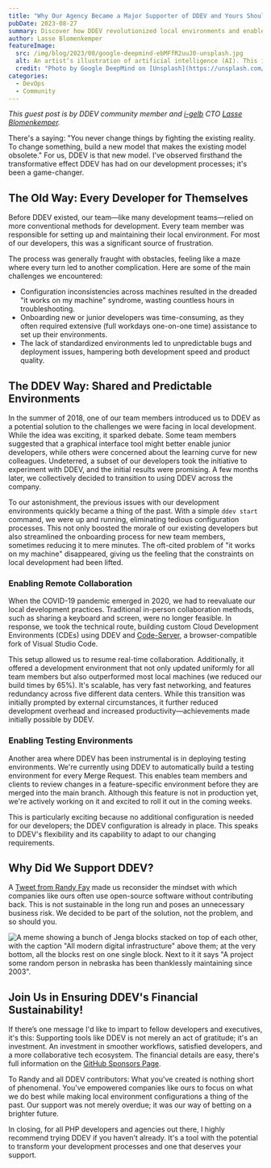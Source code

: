 ```yaml
---
title: "Why Our Agency Became a Major Supporter of DDEV and Yours Should Too"
pubDate: 2023-08-27
summary: Discover how DDEV revolutionized local environments and enables robust remote collaboration, and how your company can benefit from supporting DDEV.
author: Lasse Blomenkemper
featureImage:
  src: /img/blog/2023/08/google-deepmind-ebMFfR2uuJ0-unsplash.jpg
  alt: An artist’s illustration of artificial intelligence (AI). This illustration depicts language models which generate text.
  credit: "Photo by Google DeepMind on [Unsplash](https://unsplash.com/photos/a-couple-of-pieces-of-luggage-sitting-on-top-of-each-other-ebMFfR2uuJ0)."
categories:
  - DevOps
  - Community
---
```


_This guest post is by DDEV community member and [i-gelb](https://i-gelb.net) CTO [Lasse Blomenkemper](/blog/author/lasse-blomenkemper/)._

There's a saying: "You never change things by fighting the existing reality. To change something, build a new model that makes the existing model obsolete." For us, DDEV is that new model. I've observed firsthand the transformative effect DDEV has had on our development processes; it's been a game-changer.

## The Old Way: Every Developer for Themselves

Before DDEV existed, our team—like many development teams—relied on more conventional methods for development. Every team member was responsible for setting up and maintaining their local environment. For most of our developers, this was a significant source of frustration.

The process was generally fraught with obstacles, feeling like a maze where every turn led to another complication. Here are some of the main challenges we encountered:

- Configuration inconsistencies across machines resulted in the dreaded "it works on my machine" syndrome, wasting countless hours in troubleshooting.
- Onboarding new or junior developers was time-consuming, as they often required extensive (full workdays one-on-one time) assistance to set up their environments.
- The lack of standardized environments led to unpredictable bugs and deployment issues, hampering both development speed and product quality.

## The DDEV Way: Shared and Predictable Environments

In the summer of 2018, one of our team members introduced us to DDEV as a potential solution to the challenges we were facing in local development. While the idea was exciting, it sparked debate. Some team members suggested that a graphical interface tool might better enable junior developers, while others were concerned about the learning curve for new colleagues. Undeterred, a subset of our developers took the initiative to experiment with DDEV, and the initial results were promising. A few months later, we collectively decided to transition to using DDEV across the company.

To our astonishment, the previous issues with our development environments quickly became a thing of the past. With a simple `ddev start` command, we were up and running, eliminating tedious configuration processes. This not only boosted the morale of our existing developers but also streamlined the onboarding process for new team members, sometimes reducing it to mere minutes. The oft-cited problem of "it works on my machine" disappeared, giving us the feeling that the constraints on local development had been lifted.

### Enabling Remote Collaboration

When the COVID-19 pandemic emerged in 2020, we had to reevaluate our local development practices. Traditional in-person collaboration methods, such as sharing a keyboard and screen, were no longer feasible. In response, we took the technical route, building custom Cloud Development Environments (CDEs) using DDEV and [Code-Server](https://github.com/coder/code-server), a browser-compatible fork of Visual Studio Code.

This setup allowed us to resume real-time collaboration. Additionally, it offered a development environment that not only updated uniformly for all team members but also outperformed most local machines (we reduced our build times by 65%). It's scalable, has very fast networking, and features redundancy across five different data centers. While this transition was initially prompted by external circumstances, it further reduced development overhead and increased productivity—achievements made initially possible by DDEV.

### Enabling Testing Environments

Another area where DDEV has been instrumental is in deploying testing environments. We're currently using DDEV to automatically build a testing environment for every Merge Request. This enables team members and clients to review changes in a feature-specific environment before they are merged into the main branch. Although this feature is not in production yet, we're actively working on it and excited to roll it out in the coming weeks.

This is particularly exciting because no additional configuration is needed for our developers; the DDEV configuration is already in place. This speaks to DDEV's flexibility and its capability to adapt to our changing requirements.

## Why Did We Support DDEV?

A [Tweet from Randy Fay](https://twitter.com/randyfay/status/1686789600906276872) made us reconsider the mindset with which companies like ours often use open-source software without contributing back. This is not sustainable in the long run and poses an unnecessary business risk. We decided to be part of the solution, not the problem, and so should you.

![A meme showing a bunch of Jenga blocks stacked on top of each other, with the caption "All modern digital infrastructure" above them; at the very bottom, all the blocks rest on one single block. Next to it it says "A project some random person in nebraska has been thanklessly maintaining since 2003".](https://imgs.xkcd.com/comics/dependency.png "Someday ImageMagick will finally break for good, and we'll have a long period of scrambling as we try to reassemble civilization from the rubble.")

## Join Us in Ensuring DDEV's Financial Sustainability!

If there’s one message I'd like to impart to fellow developers and executives, it's this: Supporting tools like DDEV is not merely an act of gratitude; it's an investment. An investment in smoother workflows, satisfied developers, and a more collaborative tech ecosystem. The financial details are easy, there's full information on the [GitHub Sponsors Page](https://github.com/sponsors/ddev/).

To Randy and all DDEV contributors: What you've created is nothing short of phenomenal. You've empowered companies like ours to focus on what we do best while making local environment configurations a thing of the past. Our support was not merely overdue; it was our way of betting on a brighter future.

In closing, for all PHP developers and agencies out there, I highly recommend trying DDEV if you haven’t already. It's a tool with the potential to transform your development processes and one that deserves your support.
